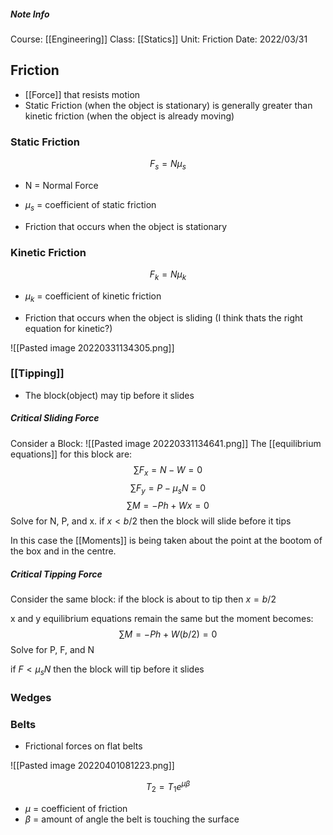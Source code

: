 ##### Note Info
Course: [[Engineering]]
Class: [[Statics]]
Unit: Friction
Date: 2022/03/31
## Friction
- [[Force]] that resists motion
- Static Friction (when the object is stationary) is generally greater than kinetic friction (when the object is already moving)
### Static Friction
$$ F_s = N\mu_s $$
- N = Normal Force
- $\mu_s$ = coefficient of static friction

- Friction that occurs when the object is stationary

### Kinetic Friction
$$ F_k = N\mu_k $$
- $\mu_k$ = coefficient of kinetic friction

- Friction that occurs when the object is sliding (I think thats the right equation for kinetic?)

![[Pasted image 20220331134305.png]]

### [[Tipping]]
- The block(object) may tip before it slides

##### Critical Sliding Force
Consider a Block:
![[Pasted image 20220331134641.png]]
The [[equilibrium equations]] for this block are:
$$ \sum F_x = N-W = 0 $$
$$ \sum F_y = P-\mu_sN = 0 $$
$$ \sum M = -Ph + Wx = 0 $$
Solve for N, P, and x. if $x<b/2$ then the block will slide before it tips

In this case the [[Moments]] is being taken about the point at the bootom of the box and in the centre.

##### Critical Tipping Force
Consider the same block:
if the block is about to tip then $x = b/2$ 

x and y equilibrium equations remain the same but the moment becomes:
$$ \sum M = -Ph + W(b/2) = 0 $$
Solve for P, F, and N

if $F < \mu_sN$ then the block will tip before it slides

### Wedges

### Belts
- Frictional forces on flat belts

![[Pasted image 20220401081223.png]]

$$ T_2 = T_1e^{\mu\beta} $$
- $\mu$ = coefficient of friction
- $\beta$ = amount of angle the belt is touching the surface



